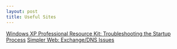 ```yaml
---
layout: post 
title: Useful Sites
---
```


[Windows XP Professional Resource Kit: Troubleshooting the Startup
Process](http://www.microsoft.com/technet/prodtechnol/winxppro/reskit/c29621675.mspx)
[Simpler Web: Exchange/DNS
Issues](http://www.swinc.com/resources/exchange/smtp_dnsissues.asp)
